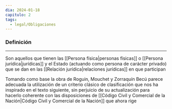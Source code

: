 ```yaml
---
dia: 2024-01-18
capitulo: 2
tags:
  - legal/Obligaciones
---
```

### Definición
---
Son aquellos que tienen las [[Persona física|personas físicas]] o [[Persona jurídica|jurídicas]] y el Estado (actuando como persona de carácter privado) que se dan en las [[Relación jurídica|relaciones jurídicas]] en que participan

Tomando como base la obra de Roguin, Mouchet y Zorraquín Becú parece adecuada la utilización de un criterio clásico de clasificación que nos ha inspirado en el texto siguiente, sin perjuicio de su actualización para hacerlo coherente con las disposiciones de [[Código Civil y Comercial de la Nación|Código Civil y Comercial de la Nación]] que ahora rige